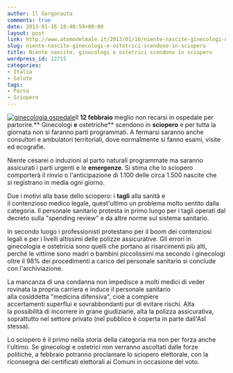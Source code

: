 ```yaml
---
author: Il Gorgonauta
comments: true
date: 2013-01-16 18:40:59+00:00
layout: post
link: http://www.atomodelmale.it/2013/01/16/niente-nascite-ginecologi-e-ostetrici-scendono-in-sciopero/
slug: niente-nascite-ginecologi-e-ostetrici-scendono-in-sciopero
title: Niente nascite, ginecologi e ostetrici scendono in sciopero
wordpress_id: 12715
categories:
- Italia
- Salute
tags:
- Parto
- Sciopero
---
```


[![ginecologia ospedale](http://www.atomodelmale.it/wp-content/uploads/2013/01/ginecologia-ospedale-300x187.jpg)](http://www.atomodelmale.it/2013/01/16/niente-nascite-ginecologi-e-ostetrici-scendono-in-sciopero/ginecologia-ospedale/)Il **12 febbraio** meglio non recarsi in ospedale per partorire.** Ginecologi **e** ostetriche** scendono in **sciopero** e per tutta la giornata non si faranno parti programmati. A fermarsi saranno anche consultori e ambulatori territoriali, dove normalmente si fanno esami, visite ed ecografie.

Niente cesarei o induzioni al parto naturali programmate ma saranno assicurati i parti urgenti e le **emergenze**. Si stima che lo sciopero comporterà il rinvio o l'anticipazione di 1.100 delle circa 1.500 nascite che si registrano in media ogni giorno.

Due i motivi alla base dello sciopero: i **tagli** alla sanità e il contenzioso medico legale, quest'ultimo un problema molto sentito dalla categoria. Il personale sanitario protesta in primo luogo per i tagli operati dal decreto sulla "spending review" e da altre norme sul sistema sanitario.

In secondo luogo i professionisti protestano per il boom dei contenziosi legali e per i livelli altissimi delle polizze assicurative. Gli errori in ginecologia e ostetricia sono quelli che portano ai risarcimenti più alti, perché le vittime sono madri o bambini piccolissimi ma secondo i ginecologi oltre il 98% dei procedimenti a carico del personale sanitario si conclude con l'archiviazione.


La mancanza di una condanna non impedisce a molti medici di veder rovinata la propria carriera e induce il personale sanitario alla cosiddetta "medicina difensiva", cioè a compiere accertamenti superflui e sovrabbondanti pur di evitare rischi. Alta la possibilità di incorrere in grane giudiziarie, alta la polizza assicurativa, soprattutto nel settore privato (nel pubblico è coperta in parte dall'Asl stessa).

Lo sciopero è il primo nella storia della categoria ma non per forza anche l'ultimo. Se ginecologi e ostetrici non verranno ascoltati dalle forze politiche, a febbraio potranno proclamare lo sciopero elettorale, con la riconsegna dei certificati elettorali ai Comuni in occasione del voto.

